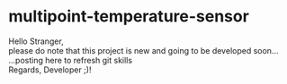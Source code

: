 # multipoint-temperature-sensor
Hello Stranger, 
<br>please do note that this project is new and going to be developed soon... 
<br>...posting here to refresh git skills
<br>Regards, Developer ;)!
